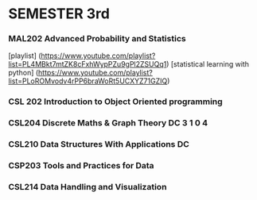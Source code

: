 # SEMESTER 3rd

### MAL202 Advanced Probability and Statistics 
[playlist] (https://www.youtube.com/playlist?list=PL4MBkt7mtZK8cFxhWypPZu9gPl2ZSUQq1)
[statistical learning with python] (https://www.youtube.com/playlist?list=PLoROMvodv4rPP6braWoRt5UCXYZ71GZIQ)

### CSL 202 Introduction to Object Oriented programming 


### CSL204 Discrete Maths & Graph Theory DC 3 1 0 4 


### CSL210 Data Structures With Applications DC 


### CSP203 Tools and Practices for Data 



### CSL214 Data Handling and Visualization 

